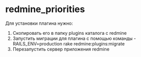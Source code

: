 redmine_priorities
==================

Для установки плагина нужно:
1) Cкопировать его в папку plugins каталога с redmine
2) Запустить миграции для плагина с помощью команды - RAILS_ENV=production rake redmine:plugins:migrate
3) Перезапустить сервер приложения redmine
